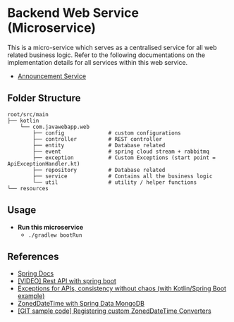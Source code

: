 # Backend Web Service  (Microservice)

This is a micro-service which serves as a centralised service for all web related business logic. Refer to the following 
documentations on the implementation details for all services within this web service.
- [Announcement Service](doc/ANNOUNCEMENT_SERVICE.md)

## Folder Structure

```
root/src/main
├── kotlin
    └── com.javawebapp.web
        ├── config              # custom configurations
        ├── controller          # REST controller
        ├── entity              # Database related
        ├── event               # spring cloud stream + rabbitmq
        ├── exception           # Custom Exceptions (start point = ApiExceptionHandler.kt)
        ├── repository          # Database related
        ├── service             # Contains all the business logic
        └── util                # utility / helper functions
└── resources                 
```

## Usage

- **Run this microservice**
    - `./gradlew bootRun`

## References
- [Spring Docs](HELP.md)
- [[VIDEO] Rest API with spring boot](https://www.youtube.com/playlist?list=PLdW9lrB9HDw101ImXtR_xkvTe1HWx7Gc6)
- [Exceptions for APIs, consistency without chaos (with Kotlin/Spring Boot example)](https://humancaching.com/2019/07/02/exceptions-for-apis-consistency-without-chaos-with-kotlin-spring-boot-example/)
- [ZonedDateTime with Spring Data MongoDB](https://baeldung.com/spring-data-mongodb-zoneddatetime)
- [[GIT sample code] Registering custom ZonedDateTime Converters](https://github.com/golonzovsky/spring-mongo-ZonedDateTime/blob/master/src/main/java/com/example/demo/MongoConversionsApplication.java)
